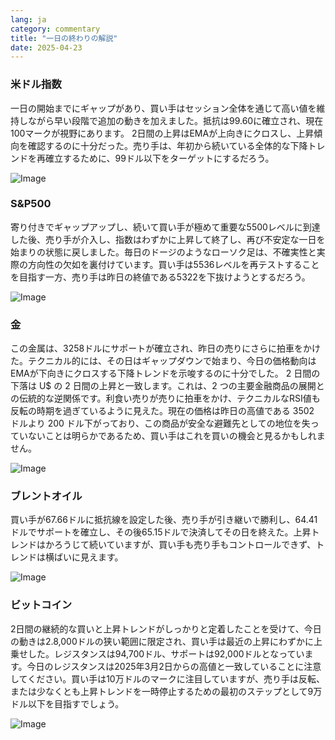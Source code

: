 ```yaml
---
lang: ja
category: commentary
title: "一日の終わりの解説"
date: 2025-04-23
---
```


### 米ドル指数

一日の開始までにギャップがあり、買い手はセッション全体を通じて高い値を維持しながら早い段階で追加の動きを加えました。抵抗は99.60に確立され、現在100マークが視野にあります。 2日間の上昇はEMAが上向きにクロスし、上昇傾向を確認するのに十分だった。売り手は、年初から続いている全体的な下降トレンドを再確立するために、99ドル以下をターゲットにするだろう。

![Image](https://markleighedu.github.io/img/Apr-2025/23-Apr-2025/usdindex.jpg)

### S&P500

寄り付きでギャップアップし、続いて買い手が極めて重要な5500レベルに到達した後、売り手が介入し、指数はわずかに上昇して終了し、再び不安定な一日を始まりの状態に戻しました。毎日のドージのようなローソク足は、不確実性と実際の方向性の欠如を裏付けています。買い手は5536レベルを再テストすることを目指す一方、売り手は昨日の終値である5322を下抜けようとするだろう。

![Image](https://markleighedu.github.io/img/Apr-2025/23-Apr-2025/sp500.jpg)

### 金

この金属は、3258ドルにサポートが確立され、昨日の売りにさらに拍車をかけた。テクニカル的には、その日はギャップダウンで始まり、今日の価格動向はEMAが下向きにクロスする下降トレンドを示唆するのに十分でした。 2 日間の下落は U$ の 2 日間の上昇と一致します。これは、2 つの主要金融商品の展開との伝統的な逆関係です。利食い売りが売りに拍車をかけ、テクニカルなRSI値も反転の時期を過ぎているように見えた。現在の価格は昨日の高値である 3502 ドルより 200 ドル下がっており、この商品が安全な避難先としての地位を失っていないことは明らかであるため、買い手はこれを買いの機会と見るかもしれません。

![Image](https://markleighedu.github.io/img/Apr-2025/23-Apr-2025/gold.jpg)

### ブレントオイル

買い手が67.66ドルに抵抗線を設定した後、売り手が引き継いで勝利し、64.41ドルでサポートを確立し、その後65.15ドルで決済してその日を終えた。上昇トレンドはかろうじて続いていますが、買い手も売り手もコントロールできず、トレンドは横ばいに見えます。

![Image](https://markleighedu.github.io/img/Apr-2025/23-Apr-2025/brentoil.jpg)

### ビットコイン

2日間の継続的な買いと上昇トレンドがしっかりと定着したことを受けて、今日の動きは2.8,000ドルの狭い範囲に限定され、買い手は最近の上昇にわずかに上乗せした。レジスタンスは94,700ドル、サポートは92,000ドルとなっています。今日のレジスタンスは2025年3月2日からの高値と一致していることに注意してください。買い手は10万ドルのマークに注目していますが、売り手は反転、または少なくとも上昇トレンドを一時停止するための最初のステップとして9万ドル以下を目指すでしょう。

![Image](https://markleighedu.github.io/img/Apr-2025/23-Apr-2025/bitcoin.jpg)

